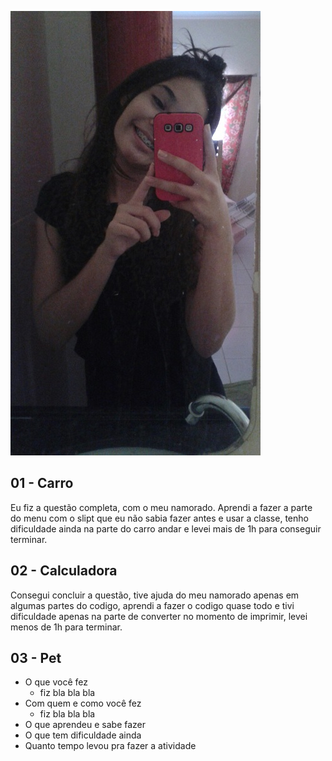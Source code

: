 ![](minhafoto.jpg)

## 01 - Carro

Eu fiz a questão completa, com o meu namorado. Aprendi a fazer a parte do menu com o slipt que eu não sabia fazer antes e usar a classe, tenho dificuldade ainda na parte do carro andar e levei mais de 1h para conseguir terminar. 

## 02 - Calculadora

Consegui concluir a questão, tive ajuda do meu namorado apenas em algumas partes do codigo, aprendi a fazer o codigo quase todo e tivi dificuldade apenas na parte de converter no momento de imprimir, levei menos de 1h para terminar.

## 03 - Pet

- O que você fez
    - fiz bla bla bla
- Com quem e como você fez
    - fiz bla bla bla
- O que aprendeu e sabe fazer
- O que tem dificuldade ainda
- Quanto tempo levou pra fazer a atividade
